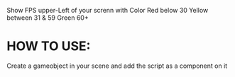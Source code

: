 Show FPS upper-Left of your screnn with Color
Red below 30
Yellow between 31 & 59
Green 60+

# HOW TO USE:
Create a gameobject in your scene and add the script as a component on it